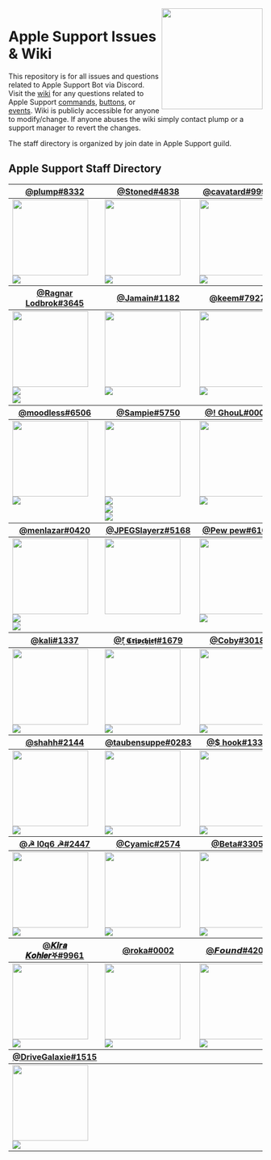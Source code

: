 <img align='right' src='https://i.imgur.com/ZwcvZb2.png' width='200'>

# Apple Support Issues & Wiki

This repository is for all issues and questions related to Apple Support Bot via Discord. Visit the [wiki](https://github.com/plumpx/AppleSupport/wiki) for any questions related to Apple Support [commands](https://github.com/plumpx/AppleSupport/wiki/Commands), [buttons](https://github.com/plumpx/AppleSupport/wiki/Buttons), or [events](https://github.com/plumpx/AppleSupport/wiki/Events). Wiki is publicly accessible for anyone to modify/change. If anyone abuses the wiki simply contact plump or a support manager to revert the changes.

The staff directory is organized by join date in Apple Support guild.

## Apple Support Staff Directory

<table id="staffDirectory"><thead><tr><th><a href="https://discord.com/users/780514956424642580">@plump#8332</a></th><th><a href="https://discord.com/users/932014119136137226">@Stoned#4838</a></th><th><a href="https://discord.com/users/907378444432715877">@cavatard#9999</a></th><th><a href="https://discord.com/users/949476279558737942">@memes#7219</a></th><tr></thead><tbody><tr><td align="left" valign="top"><img src="https://cdn.discordapp.com/avatars/780514956424642580/594b28bab735cde17ec5416b0f7f698b.webp" width=150 height=150><br><img src="https://plumps.net:1337/role/?name=Administrator&color=%23ff1414"></td><td align="left" valign="top"><img src="https://cdn.discordapp.com/avatars/932014119136137226/09eacda54ac3dba6748c7c6b937655b3.webp" width=150 height=150><br><img src="https://plumps.net:1337/role/?name=Administrator&color=%23ff1414"></td><td align="left" valign="top"><img src="https://cdn.discordapp.com/avatars/907378444432715877/be7ec0d47fceef7ee177c4af05a4eec7.webp" width=150 height=150><br><img src="https://plumps.net:1337/role/?name=Support Manager&color=%23e91e63"></td><td align="left" valign="top"><img src="https://cdn.discordapp.com/avatars/949476279558737942/4910b93e87e2c0b3c6c3b6bbacfc372b.webp" width=150 height=150></td><tr></tbody><thead><tr><th><a href="https://discord.com/users/619700453952847892">@Ragnar Lodbrok#3645</a></th><th><a href="https://discord.com/users/700319710276878346">@Jamain#1182</a></th><th><a href="https://discord.com/users/372609825646968832">@keem#7927</a></th><th><a href="https://discord.com/users/961330851998748672">@cattinc#9102</a></th><tr></thead><tbody><tr><td align="left" valign="top"><img src="https://cdn.discordapp.com/avatars/619700453952847892/ad21ff80c6ad1a8cf2e23faa544c0af3.webp" width=150 height=150><br><img src="https://plumps.net:1337/role/?name=Support&color=%239b59b6"><br><img src="https://plumps.net:1337/role/?name=Support Manager&color=%23e91e63"></td><td align="left" valign="top"><img src="https://cdn.discordapp.com/avatars/700319710276878346/d0145d9d0f6a95d79a1fc500b64b2906.webp" width=150 height=150><br><img src="https://plumps.net:1337/role/?name=Administrator&color=%23ff1414"></td><td align="left" valign="top"><img src="https://cdn.discordapp.com/avatars/372609825646968832/c61a9725b4ac657e202cf2d2ffe5a9a6.webp" width=150 height=150><br><img src="https://plumps.net:1337/role/?name=Sr Support&color=%232ecc71"></td><td align="left" valign="top"><img src="https://cdn.discordapp.com/avatars/961330851998748672/1e9242117f6b2aa43ffb63c9b0159ed2.webp" width=150 height=150></td><tr></tbody><thead><tr><th><a href="https://discord.com/users/932062665642237992">@moodless#6506</a></th><th><a href="https://discord.com/users/935810285921534004">@Sampie#5750</a></th><th><a href="https://discord.com/users/854496228070785094">@! GhouL#0001</a></th><th><a href="https://discord.com/users/998621511369883658">@Pinkman#1111</a></th><tr></thead><tbody><tr><td align="left" valign="top"><img src="https://cdn.discordapp.com/avatars/932062665642237992/4dbdc52d55e2a4b260598eb13fbeae5f.webp" width=150 height=150><br><img src="https://plumps.net:1337/role/?name=Administrator&color=%23ff1414"></td><td align="left" valign="top"><img src="https://cdn.discordapp.com/avatars/935810285921534004/10f14fd0ff94d7edb59e76a6b51003f9.webp" width=150 height=150><br><img src="https://plumps.net:1337/role/?name=Support&color=%239b59b6"><br><img src="https://plumps.net:1337/role/?name=Sr Support&color=%232ecc71"><br><img src="https://plumps.net:1337/role/?name=Support Manager&color=%23e91e63"></td><td align="left" valign="top"><img src="https://cdn.discordapp.com/avatars/854496228070785094/073ef2f6e6c1563c11f4dd17ef36de18.webp" width=150 height=150><br><img src="https://plumps.net:1337/role/?name=Support Manager&color=%23e91e63"></td><td align="left" valign="top"><img src="https://cdn.discordapp.com/avatars/998621511369883658/9501a5716c17abbf01e2007d4637676b.webp" width=150 height=150><br><img src="https://plumps.net:1337/role/?name=Sr Support&color=%232ecc71"></td><tr></tbody><thead><tr><th><a href="https://discord.com/users/418978030829043713">@menlazar#0420</a></th><th><a href="https://discord.com/users/994774772246380615">@JPEGSlayerz#5168</a></th><th><a href="https://discord.com/users/985257978603114526">@Pew pew#6100</a></th><th><a href="https://discord.com/users/873119902712627221">@Jopie123#0690</a></th><tr></thead><tbody><tr><td align="left" valign="top"><img src="https://cdn.discordapp.com/avatars/418978030829043713/a_743e76042daf06b4f45351db9ad6592b.gif" width=150 height=150><br><img src="https://plumps.net:1337/role/?name=Support&color=%239b59b6"><br><img src="https://plumps.net:1337/role/?name=Sr Support&color=%232ecc71"></td><td align="left" valign="top"><img src="https://cdn.discordapp.com/avatars/994774772246380615/0c5f7ed0d41f2ca5378cc381751822c5.webp" width=150 height=150></td><td align="left" valign="top"><img src="https://cdn.discordapp.com/avatars/985257978603114526/c4d2b3f53342a2641efa439ad472e644.webp" width=150 height=150><br><img src="https://plumps.net:1337/role/?name=Support&color=%239b59b6"></td><td align="left" valign="top"><img src="https://cdn.discordapp.com/avatars/873119902712627221/b2916d6ace5016a116eb5b24a6696428.webp" width=150 height=150><br><img src="https://plumps.net:1337/role/?name=Support&color=%239b59b6"></td><tr></tbody><thead><tr><th><a href="https://discord.com/users/490462572345294848">@kali#1337</a></th><th><a href="https://discord.com/users/389411687427735564">@!͓̽ 𝕮𝖗𝖎𝖕𝖈𝖍𝖎𝖊𝖋#1679</a></th><th><a href="https://discord.com/users/646671556776296458">@Coby#3018</a></th><th><a href="https://discord.com/users/1003223023039561809">@tru#4910</a></th><tr></thead><tbody><tr><td align="left" valign="top"><img src="https://cdn.discordapp.com/avatars/490462572345294848/dfebf937fa9d6e2d97be64c69380b898.webp" width=150 height=150><br><img src="https://plumps.net:1337/role/?name=Sr Support&color=%232ecc71"></td><td align="left" valign="top"><img src="https://cdn.discordapp.com/avatars/389411687427735564/7c313f1584808abcf7791b92150113d5.webp" width=150 height=150><br><img src="https://plumps.net:1337/role/?name=Support&color=%239b59b6"></td><td align="left" valign="top"><img src="https://cdn.discordapp.com/avatars/646671556776296458/ea5d6508ef78b12565ea46aaaa9a2bde.webp" width=150 height=150><br><img src="https://plumps.net:1337/role/?name=Sr Support&color=%232ecc71"></td><td align="left" valign="top"><img src="https://cdn.discordapp.com/avatars/1003223023039561809/0ad50b515522db43f2bfd0948ad6f5bf.webp" width=150 height=150><br><img src="https://plumps.net:1337/role/?name=Trial Support&color=%23c27c0e"></td><tr></tbody><thead><tr><th><a href="https://discord.com/users/572808685923860480">@shahh#2144</a></th><th><a href="https://discord.com/users/841972402614829106">@taubensuppe#0283</a></th><th><a href="https://discord.com/users/1000583753153925161">@$ hook#1337</a></th><th><a href="https://discord.com/users/693408233855123476">@opx#7887</a></th><tr></thead><tbody><tr><td align="left" valign="top"><img src="https://cdn.discordapp.com/avatars/572808685923860480/fab1c73fe899caf45a2a209ae71fda4b.webp" width=150 height=150><br><img src="https://plumps.net:1337/role/?name=Trial Support&color=%23c27c0e"></td><td align="left" valign="top"><img src="https://cdn.discordapp.com/avatars/841972402614829106/df9ed7a3e42453ceac1de2320289ac71.webp" width=150 height=150><br><img src="https://plumps.net:1337/role/?name=Trial Support&color=%23c27c0e"></td><td align="left" valign="top"><img src="https://cdn.discordapp.com/avatars/1000583753153925161/6e6fa48d6899d10101992e9558b7a17f.webp" width=150 height=150><br><img src="https://plumps.net:1337/role/?name=Trial Support&color=%23c27c0e"></td><td align="left" valign="top"><img src="https://cdn.discordapp.com/avatars/693408233855123476/dba0e22b514c01ffaf01645f64257392.webp" width=150 height=150><br><img src="https://plumps.net:1337/role/?name=Trial Support&color=%23c27c0e"></td><tr></tbody><thead><tr><th><a href="https://discord.com/users/706247087607513191">@☭ l0q6 ☭#2447</a></th><th><a href="https://discord.com/users/834493520194306108">@Cyamic#2574</a></th><th><a href="https://discord.com/users/1032505733801054208">@Beta#3305</a></th><th><a href="https://discord.com/users/949009832785100860">@Naqu#6471</a></th><tr></thead><tbody><tr><td align="left" valign="top"><img src="https://cdn.discordapp.com/avatars/706247087607513191/083a2bcf9d625b5650c33f0b53c77482.webp" width=150 height=150><br><img src="https://plumps.net:1337/role/?name=Trial Support&color=%23c27c0e"></td><td align="left" valign="top"><img src="https://cdn.discordapp.com/avatars/834493520194306108/217a564c07c0793aaf40a9d7ba1dbdf5.webp" width=150 height=150><br><img src="https://plumps.net:1337/role/?name=Trial Support&color=%23c27c0e"></td><td align="left" valign="top"><img src="https://cdn.discordapp.com/embed/avatars/0.png" width=150 height=150><br><img src="https://plumps.net:1337/role/?name=Trial Support&color=%23c27c0e"></td><td align="left" valign="top"><img src="https://cdn.discordapp.com/avatars/949009832785100860/b4a6858ab04ab2c3eaf29541cf8f523d.webp" width=150 height=150><br><img src="https://plumps.net:1337/role/?name=Trial Support&color=%23c27c0e"></td><tr></tbody><thead><tr><th><a href="https://discord.com/users/863403875695591424">@𝑲𝒊𝒓𝒂 𝑲𝒐𝒉𝒍𝒆𝒓⛧#9961</a></th><th><a href="https://discord.com/users/1021701652304101386">@roka#0002</a></th><th><a href="https://discord.com/users/939693981971927060">@𝙁𝙤𝙪𝙣𝙙#4206</a></th><th><a href="https://discord.com/users/711480214022127626">@Illcam#0470</a></th><tr></thead><tbody><tr><td align="left" valign="top"><img src="https://cdn.discordapp.com/avatars/863403875695591424/a_41c2e0678e14083b94027ca2d3242b32.gif" width=150 height=150><br><img src="https://plumps.net:1337/role/?name=Trial Support&color=%23c27c0e"></td><td align="left" valign="top"><img src="https://cdn.discordapp.com/avatars/1021701652304101386/a_822b7646d20a566913ba5da7babbe8a5.gif" width=150 height=150><br><img src="https://plumps.net:1337/role/?name=Trial Support&color=%23c27c0e"></td><td align="left" valign="top"><img src="https://cdn.discordapp.com/avatars/939693981971927060/706441636623786c1860a5478bbe49ae.webp" width=150 height=150><br><img src="https://plumps.net:1337/role/?name=Trial Support&color=%23c27c0e"></td><td align="left" valign="top"><img src="https://cdn.discordapp.com/avatars/711480214022127626/ba85b14ea213b2814a077dd63a82aeee.webp" width=150 height=150><br><img src="https://plumps.net:1337/role/?name=Trial Support&color=%23c27c0e"></td><tr></tbody><thead><tr><th><a href="https://discord.com/users/1008359461364174948">@DriveGalaxie#1515</a></th><tr></thead><tbody><tr><td align="left" valign="top"><img src="https://cdn.discordapp.com/avatars/1008359461364174948/5635b8192ff288c1af3889f5c38ca2f8.webp" width=150 height=150><br><img src="https://plumps.net:1337/role/?name=Trial Support&color=%23c27c0e"></td><tr></tbody></table>
